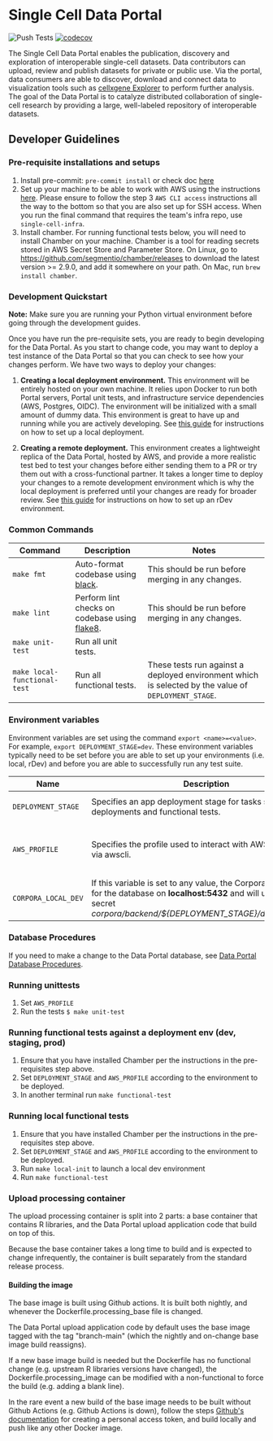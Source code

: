 # Single Cell Data Portal

![Push Tests](https://github.com/chanzuckerberg/single-cell-data-portal/workflows/Push%20Tests/badge.svg)
[![codecov](https://codecov.io/gh/chanzuckerberg/single-cell-data-portal/branch/main/graph/badge.svg?token=iIXh8Rw0CH)](https://codecov.io/gh/chanzuckerberg/single-cell-data-portal)

The Single Cell Data Portal enables the publication, discovery and exploration of interoperable single-cell datasets. Data contributors can upload, review and publish datasets for private or public use. Via the portal, data consumers are able to discover, download and connect data to visualization tools such as [cellxgene Explorer](https://github.com/chanzuckerberg/cellxgene-documentation/blob/main/README.md) to perform further analysis. The goal of the Data Portal is to catalyze distributed collaboration of single-cell research by providing a large, well-labeled repository of interoperable datasets.

## Developer Guidelines

### Pre-requisite installations and setups

1. Install pre-commit: `pre-commit install` or check doc [here](https://pre-commit.com/)
1. Set up your machine to be able to work with AWS using the instructions [here](https://czi.atlassian.net/wiki/spaces/DC/pages/332892073/Getting+started+with+AWS). Please ensure to follow the step 3 `AWS CLI access` instructions all the way to the bottom so that you are also set up for SSH access. When you run the final command that requires the team's infra repo, use `single-cell-infra`.
1. Install chamber. For running functional tests below, you will need to install Chamber on your machine. Chamber is a tool for reading secrets stored in AWS Secret Store and Parameter Store. On Linux, go to https://github.com/segmentio/chamber/releases to download the latest version >= 2.9.0, and add it somewhere on your path. On Mac, run `brew install chamber`.

### Development Quickstart

**Note:** Make sure you are running your Python virtual environment before going through the development guides.

Once you have run the pre-requisite sets, you are ready to begin developing for the Data Portal. As you start to change code, you may want to deploy a test instance of the Data Portal so that you can check to see how your changes perform. We have two ways to deploy your changes:

1. **Creating a local deployment environment.** This environment will be entirely hosted on your own machine. It relies upon Docker to run both Portal servers, Portal unit tests, and infrastructure service dependencies (AWS, Postgres, OIDC). The environment will be initialized with a small amount of dummy data. This environment is great to have up and running while you are actively developing. See [this guide](DEV_ENV.md) for instructions on how to set up a local deployment.

1. **Creating a remote deployment.** This environment creates a lightweight replica of the Data Portal, hosted by AWS, and provide a more realistic test bed to test your changes before either sending them to a PR or try them out with a cross-functional partner. It takes a longer time to deploy your changes to a remote development environment which is why the local deployment is preferred until your changes are ready for broader review. See [this guide](https://docs.google.com/document/d/1nynGcBS_TA55qlQo9WjINGkcMnE_xIBz7-inmop2bqo/edit#) for instructions on how to set up an rDev environment.

### Common Commands

| Command                 | Description                                                                          | Notes                                                                                                |
| ----------------------- | ------------------------------------------------------------------------------------ | ---------------------------------------------------------------------------------------------------- |
| `make fmt`              | Auto-format codebase using [black](https://pypi.org/project/black/).                 | This should be run before merging in any changes.                                                    |
| `make lint`             | Perform lint checks on codebase using [flake8](https://flake8.pycqa.org/en/latest/). | This should be run before merging in any changes.                                                    |
| `make unit-test`        | Run all unit tests.                                                                  |                                                                                                      |
| `make local-functional-test` | Run all functional tests.                                                            | These tests run against a deployed environment which is selected by the value of `DEPLOYMENT_STAGE`. |

### Environment variables

Environment variables are set using the command `export <name>=<value>`. For example, `export DEPLOYMENT_STAGE=dev`. These environment variables typically need to be set before you are able to set up your environments (i.e. local, rDev) and before you are able to successfully run any test suite.

| Name                | Description                                                                                                                                                                               | Values                                |
| ------------------- | ----------------------------------------------------------------------------------------------------------------------------------------------------------------------------------------- | ------------------------------------- |
| `DEPLOYMENT_STAGE`  | Specifies an app deployment stage for tasks such as deployments and functional tests.                                                                                                     | `dev`, `staging`, `prod`              |
| `AWS_PROFILE`       | Specifies the profile used to interact with AWS resources via awscli.                                                                                                                     | `single-cell-dev`, `single-cell-prod` |
| `CORPORA_LOCAL_DEV` | If this variable is set to any value, the Corpora app will look for the database on **localhost:5432** and will use the aws secret _corpora/backend/\${DEPLOYMENT_STAGE}/database_local_. | Any                                   |

### Database Procedures

If you need to make a change to the Data Portal database, see [Data Portal Database Procedures](backend/database/README.md).

### Running unittests

1. Set `AWS_PROFILE`
1. Run the tests `$ make unit-test`

### Running functional tests against a deployment env (dev, staging, prod)

1. Ensure that you have installed Chamber per the instructions in the pre-requisites step above.
1. Set `DEPLOYMENT_STAGE` and `AWS_PROFILE` according to the environment to be deployed.
1. In another terminal run `make functional-test`

### Running local functional tests

1. Ensure that you have installed Chamber per the instructions in the pre-requisites step above.
1. Set `DEPLOYMENT_STAGE` and `AWS_PROFILE` according to the environment to be deployed.
1. Run `make local-init` to launch a local dev environment
1. Run `make functional-test`

### Upload processing container

The upload processing container is split into 2 parts: a base container that contains R libraries, and the Data Portal upload application code that build on top of this.

Because the base container takes a long time to build and is expected to change infrequently, the container is built separately from the standard release process.

#### Building the image

The base image is built using Github actions. It is built both nightly, and whenever the Dockerfile.processing_base file is changed.

The Data Portal upload application code by default uses the base image tagged with the tag "branch-main" (which the nightly and on-change base image build reassigns).

If a new base image build is needed but the Dockerfile has no functional change (e.g. upstream R libraries versions have changed), the Dockerfile.processing_image can be modified with a non-functional to force the build (e.g. adding a blank line).

In the rare event a new build of the base image needs to be built without Github Actions (e.g. Github Actions is down), follow the steps [Github's documentation](https://docs.github.com/en/packages/guides/pushing-and-pulling-docker-images) for creating a personal access token, and build locally and push like any other Docker image.
